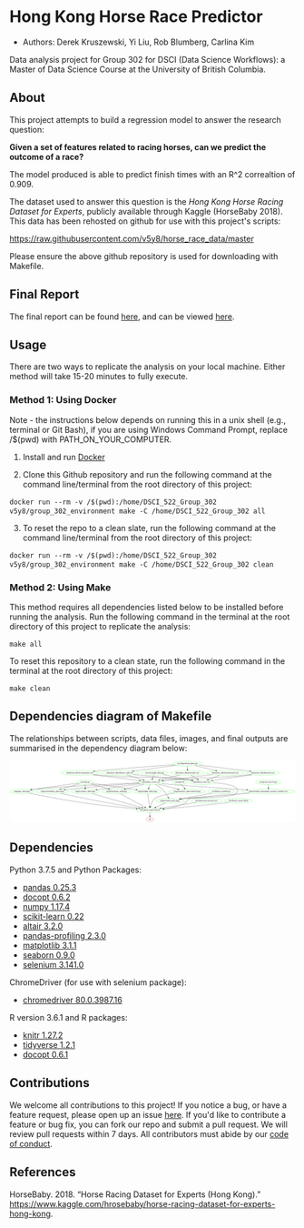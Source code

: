 # Hong Kong Horse Race Predictor

- Authors: Derek Kruszewski, Yi Liu, Rob Blumberg, Carlina Kim

Data analysis project for Group 302 for DSCI (Data Science Workflows): a Master of Data Science Course at the University of British Columbia.

## About

This project attempts to build a regression model to answer the research question:

**Given a set of features related to racing horses, can we predict the outcome of a race?**

The model produced is able to predict finish times with an R^2 correaltion of 0.909.

The dataset used to answer this question is the _Hong Kong Horse Racing Dataset for Experts_, publicly available through Kaggle (HorseBaby 2018). This data has been rehosted on github for use with this project's scripts:

https://raw.githubusercontent.com/v5y8/horse_race_data/master

Please ensure the above github repository is used for downloading with Makefile.

## Final Report

The final report can be found [here](https://github.com/UBC-MDS/DSCI_522_Group_302/blob/master/doc/final_report.html), and can be viewed [here](http://htmlpreview.github.io/?https://github.com/UBC-MDS/DSCI_522_Group_302/blob/master/doc/final_report.html).

## Usage

There are two ways to replicate the analysis on your local machine. Either method will take 15-20 minutes to fully execute.

### Method 1: Using Docker

Note - the instructions below depends on running this in a unix shell (e.g., terminal or Git Bash), if you are using Windows Command Prompt, replace /$(pwd) with PATH_ON_YOUR_COMPUTER.

1. Install and run [Docker](https://www.docker.com/get-started)

2. Clone this Github repository and run the following command at the command line/terminal from the root directory of this project:

```
docker run --rm -v /$(pwd):/home/DSCI_522_Group_302 v5y8/group_302_environment make -C /home/DSCI_522_Group_302 all
```

3. To reset the repo to a clean slate, run the following command at the command line/terminal from the root directory of this project:

```
docker run --rm -v /$(pwd):/home/DSCI_522_Group_302 v5y8/group_302_environment make -C /home/DSCI_522_Group_302 clean
```

### Method 2: Using Make 
 
This method requires all dependencies listed below to be installed before running the analysis. Run the following command in the terminal at the root directory of this project to replicate the analysis:

```
make all
```

To reset this repository to a clean state, run the following command in the terminal at the root directory of this project:

```
make clean
```

## Dependencies diagram of Makefile

The relationships between scripts, data files, images, and final outputs are summarised in the dependency diagram below:

![Makefile_diagram](img/Makefile.png)

## Dependencies

Python 3.7.5 and Python Packages:
- [pandas 0.25.3](https://pandas.pydata.org/getpandas.html)
- [docopt 0.6.2](https://github.com/docopt/docopt)
- [numpy 1.17.4](https://numpy.org/)
- [scikit-learn 0.22](https://scikit-learn.org/stable/install.html)
- [altair 3.2.0](https://altair-viz.github.io/)
- [pandas-profiling 2.3.0](https://github.com/pandas-profiling/pandas-profiling)
- [matplotlib 3.1.1](https://matplotlib.org/)
- [seaborn 0.9.0](https://seaborn.pydata.org/)
- [selenium 3.141.0](https://pypi.org/project/selenium/)

ChromeDriver (for use with selenium package):
 - [chromedriver 80.0.3987.16](https://chromedriver.chromium.org/)

R version 3.6.1 and R packages:
- [knitr 1.27.2](https://yihui.org/knitr/)
- [tidyverse 1.2.1](https://www.tidyverse.org/)
- [docopt 0.6.1](https://github.com/docopt/docopt)

## Contributions
We welcome all contributions to this project! If you notice a bug, or have a feature request, please open up an issue [here](https://github.com/UBC-MDS/DSCI_522_Group_302/issues/new). If you'd like to contribute a feature or bug fix, you can fork our repo and submit a pull request. We will review pull requests within 7 days. All contributors must abide by our [code of conduct](https://github.com/v5y8/DSCI_522_Group_302/blob/master/CODE_OF_CONDUCT.md).

## References

<div id="refs" class="references">

<div id="ref-Dataset">

HorseBaby. 2018. “Horse Racing Dataset for Experts (Hong Kong).”
<https://www.kaggle.com/hrosebaby/horse-racing-dataset-for-experts-hong-kong>.

</div>

</div>